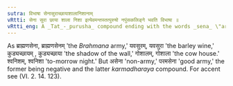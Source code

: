 ```yaml
---
sutra: विभाषा सेनासुराच्छायाशालानिशानाम्
vRtti: सेना सुरा छाया शाला निशा इत्येवमन्तस्तत्पुरुषो नपुंसकलिङ्गे भवति विभाषा ॥
vRtti_eng: A _Tat_-_purusha_ compound ending with the words _sena_ \"army\" _sura_ \"wine,\" _chhaya_ \"shadow\", _sala_ \"house,\" and _nisa_ \"night,\" is optionally neuter, with the exception of that which is formed by the particle _nan_ (II. 2. 6) and the _karmadharaya_ compound.
---
```

As ब्राह्मणसेना, ब्राह्मणसेनम् 'the _Brahmana_ army,' यवसुरम्, यवसुरा 'the barley wine,' कुड्यच्छायम् , कुड्यच्छाया 'the shadow of the wall,' गोशालम्, गोशाला 'the cow house.' श्वनिशम्, श्वनिशा 'to-morrow night.' But असेना 'non-army,' परमसेना 'good army,' the former being negative and the latter _karmadharaya_ compound. For accent see (VI. 2. 14. 123).
